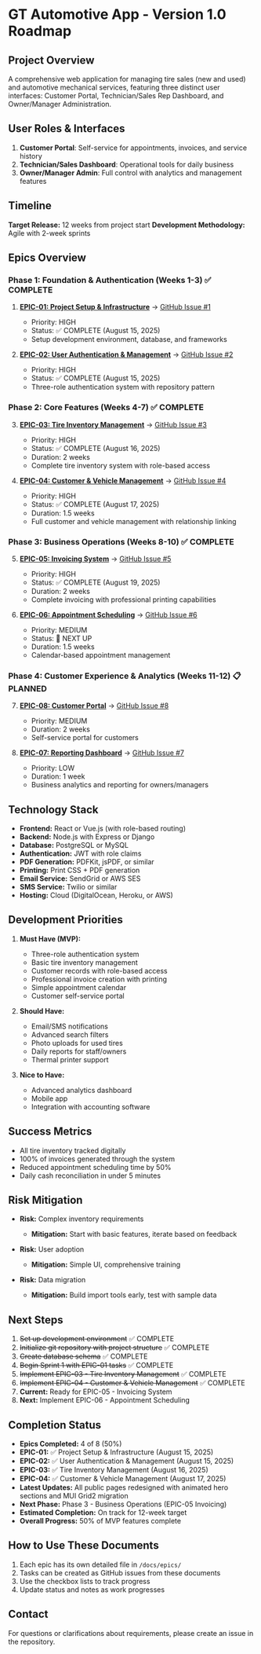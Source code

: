 # GT Automotive App - Version 1.0 Roadmap

## Project Overview
A comprehensive web application for managing tire sales (new and used) and automotive mechanical services, featuring three distinct user interfaces: Customer Portal, Technician/Sales Rep Dashboard, and Owner/Manager Administration.

## User Roles & Interfaces
1. **Customer Portal**: Self-service for appointments, invoices, and service history
2. **Technician/Sales Dashboard**: Operational tools for daily business
3. **Owner/Manager Admin**: Full control with analytics and management features

## Timeline
**Target Release:** 12 weeks from project start
**Development Methodology:** Agile with 2-week sprints

## Epics Overview

### Phase 1: Foundation & Authentication (Weeks 1-3) ✅ COMPLETE
1. **[EPIC-01: Project Setup & Infrastructure](epics/EPIC-01-project-setup.md)** → [GitHub Issue #1](https://github.com/vishaltoora/GT-Automotives-App/issues/1)
   - Priority: HIGH
   - Status: ✅ COMPLETE (August 15, 2025)
   - Setup development environment, database, and frameworks

2. **[EPIC-02: User Authentication & Management](epics/EPIC-02-user-authentication.md)** → [GitHub Issue #2](https://github.com/vishaltoora/GT-Automotives-App/issues/2)
   - Priority: HIGH
   - Status: ✅ COMPLETE (August 15, 2025)
   - Three-role authentication system with repository pattern

### Phase 2: Core Features (Weeks 4-7) ✅ COMPLETE
3. **[EPIC-03: Tire Inventory Management](epics/EPIC-03-tire-inventory.md)** → [GitHub Issue #3](https://github.com/vishaltoora/GT-Automotives-App/issues/3)
   - Priority: HIGH
   - Status: ✅ COMPLETE (August 16, 2025)
   - Duration: 2 weeks
   - Complete tire inventory system with role-based access

4. **[EPIC-04: Customer & Vehicle Management](epics/EPIC-04-customer-management.md)** → [GitHub Issue #4](https://github.com/vishaltoora/GT-Automotives-App/issues/4)
   - Priority: HIGH
   - Status: ✅ COMPLETE (August 17, 2025)
   - Duration: 1.5 weeks
   - Full customer and vehicle management with relationship linking

### Phase 3: Business Operations (Weeks 8-10) ✅ COMPLETE
5. **[EPIC-05: Invoicing System](epics/EPIC-05-invoicing-system.md)** → [GitHub Issue #5](https://github.com/vishaltoora/GT-Automotives-App/issues/5)
   - Priority: HIGH
   - Status: ✅ COMPLETE (August 19, 2025)
   - Duration: 2 weeks
   - Complete invoicing with professional printing capabilities

6. **[EPIC-06: Appointment Scheduling](epics/EPIC-06-appointment-scheduling.md)** → [GitHub Issue #6](https://github.com/vishaltoora/GT-Automotives-App/issues/6)
   - Priority: MEDIUM
   - Status: 🔄 NEXT UP
   - Duration: 1.5 weeks
   - Calendar-based appointment management

### Phase 4: Customer Experience & Analytics (Weeks 11-12) 📋 PLANNED
7. **[EPIC-08: Customer Portal](epics/EPIC-08-customer-portal.md)** → [GitHub Issue #8](https://github.com/vishaltoora/GT-Automotives-App/issues/8)
   - Priority: MEDIUM
   - Duration: 2 weeks
   - Self-service portal for customers

8. **[EPIC-07: Reporting Dashboard](epics/EPIC-07-reporting-dashboard.md)** → [GitHub Issue #7](https://github.com/vishaltoora/GT-Automotives-App/issues/7)
   - Priority: LOW
   - Duration: 1 week
   - Business analytics and reporting for owners/managers

## Technology Stack
- **Frontend:** React or Vue.js (with role-based routing)
- **Backend:** Node.js with Express or Django
- **Database:** PostgreSQL or MySQL
- **Authentication:** JWT with role claims
- **PDF Generation:** PDFKit, jsPDF, or similar
- **Printing:** Print CSS + PDF generation
- **Email Service:** SendGrid or AWS SES
- **SMS Service:** Twilio or similar
- **Hosting:** Cloud (DigitalOcean, Heroku, or AWS)

## Development Priorities
1. **Must Have (MVP):**
   - Three-role authentication system
   - Basic tire inventory management
   - Customer records with role-based access
   - Professional invoice creation with printing
   - Simple appointment calendar
   - Customer self-service portal

2. **Should Have:**
   - Email/SMS notifications
   - Advanced search filters
   - Photo uploads for used tires
   - Daily reports for staff/owners
   - Thermal printer support

3. **Nice to Have:**
   - Advanced analytics dashboard
   - Mobile app
   - Integration with accounting software

## Success Metrics
- All tire inventory tracked digitally
- 100% of invoices generated through the system
- Reduced appointment scheduling time by 50%
- Daily cash reconciliation in under 5 minutes

## Risk Mitigation
- **Risk:** Complex inventory requirements
  - **Mitigation:** Start with basic features, iterate based on feedback

- **Risk:** User adoption
  - **Mitigation:** Simple UI, comprehensive training

- **Risk:** Data migration
  - **Mitigation:** Build import tools early, test with sample data

## Next Steps
1. ~~Set up development environment~~ ✅ COMPLETE
2. ~~Initialize git repository with project structure~~ ✅ COMPLETE
3. ~~Create database schema~~ ✅ COMPLETE
4. ~~Begin Sprint 1 with EPIC-01 tasks~~ ✅ COMPLETE
5. ~~Implement EPIC-03 - Tire Inventory Management~~ ✅ COMPLETE
6. ~~Implement EPIC-04 - Customer & Vehicle Management~~ ✅ COMPLETE
7. **Current:** Ready for EPIC-05 - Invoicing System
8. **Next:** Implement EPIC-06 - Appointment Scheduling

## Completion Status
- **Epics Completed:** 4 of 8 (50%)
- **EPIC-01:** ✅ Project Setup & Infrastructure (August 15, 2025)
- **EPIC-02:** ✅ User Authentication & Management (August 15, 2025)
- **EPIC-03:** ✅ Tire Inventory Management (August 16, 2025)
- **EPIC-04:** ✅ Customer & Vehicle Management (August 17, 2025)
- **Latest Updates:** All public pages redesigned with animated hero sections and MUI Grid2 migration
- **Next Phase:** Phase 3 - Business Operations (EPIC-05 Invoicing)
- **Estimated Completion:** On track for 12-week target
- **Overall Progress:** 50% of MVP features complete

## How to Use These Documents
1. Each epic has its own detailed file in `/docs/epics/`
2. Tasks can be created as GitHub issues from these documents
3. Use the checkbox lists to track progress
4. Update status and notes as work progresses

## Contact
For questions or clarifications about requirements, please create an issue in the repository.
